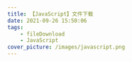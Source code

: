 ```yaml
---
title: 【JavaScript】文件下载
date: 2021-09-26 15:50:06
tags:
    - fileDownload
    - JavaScript
cover_picture: /images/javascript.png
---
```

